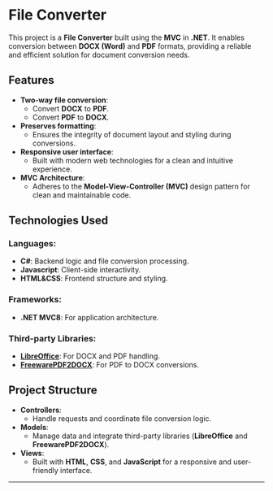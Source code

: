 # File Converter

This project is a **File Converter** built using the **MVC** in **.NET**. It enables  conversion between **DOCX (Word)** and **PDF** formats, providing a reliable and efficient solution for document conversion needs.

## Features

- **Two-way file conversion**:
  - Convert **DOCX** to **PDF**.
  - Convert **PDF** to **DOCX**.
- **Preserves formatting**:
  - Ensures the integrity of document layout and styling during conversions.
- **Responsive user interface**:
  - Built with modern web technologies for a clean and intuitive experience.
- **MVC Architecture**:
  - Adheres to the **Model-View-Controller (MVC)** design pattern for clean and maintainable code.

## Technologies Used

### Languages:
- **C#**: Backend logic and file conversion processing.
- **Javascript**: Client-side interactivity.
- **HTML&CSS**: Frontend structure and styling.

### Frameworks:
- **.NET MVC8**: For application architecture.

### Third-party Libraries:
- **[LibreOffice](https://www.libreoffice.org/)**: For DOCX and PDF handling.
- **[FreewarePDF2DOCX](https://www.freewarepdf2docx.com/)**: For PDF to DOCX conversions.

## Project Structure

- **Controllers**:
  - Handle requests and coordinate file conversion logic.
- **Models**:
  - Manage data and integrate third-party libraries (**LibreOffice** and **FreewarePDF2DOCX**).
- **Views**:
  - Built with **HTML**, **CSS**, and **JavaScript** for a responsive and user-friendly interface.

---


